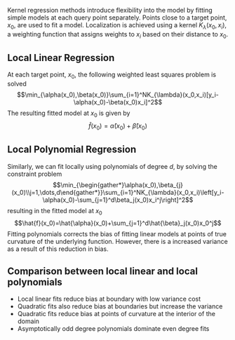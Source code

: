 Kernel regression methods introduce flexibility into the model by fitting simple models at each query point separately. Points close to a target point, $x_0$, are used to fit a model. Localization is achieved using a kernel $K_{\lambda}(x_0,x_i)$, a weighting function that assigns weights to $x_i$ based on their distance to $x_0$. 

## Local Linear Regression

At each target point, $x_0$, the following weighted least squares problem is solved
$$\min_{\alpha(x_0),\beta(x_0)}\sum_{i=1}^NK_{\lambda}(x_0,x_i)[y_i-\alpha(x_0)-\beta(x_0)x_i]^2$$
The resulting fitted model at $x_0$ is given by
$$\hat{f}(x_0)=\hat{\alpha}(x_0)+\hat{\beta}(x_0)$$

## Local Polynomial Regression

Similarly, we can fit locally using polynomials of degree $d$, by solving the constraint problem
$$\min_{\begin{gather*}\alpha(x_0),\beta_{j}(x_0)\\j=1,\dots,d\end{gather*}}\sum_{i=1}^NK_{\lambda}(x_0,x_i)\left[y_i-\alpha(x_0)-\sum_{j=1}^d\beta_j(x_0)x_i^j\right]^2$$
resulting in the fitted model at $x_0$
$$\hat{f}(x_0)=\hat{\alpha}(x_0)+\sum_{j=1}^d\hat{\beta}_j(x_0)x_0^j$$
Fitting polynomials corrects the bias of fitting linear models at points of true curvature of the underlying function. However, there is a increased variance as a result of this reduction in bias. 

## Comparison between local linear and local polynomials
- Local linear fits reduce bias at boundary with low variance cost
- Quadratic fits also reduce bias at boundaries but increase the variance
- Quadratic fits reduce bias at points of curvature at the interior of the domain
- Asymptotically odd degree polynomials dominate even degree fits